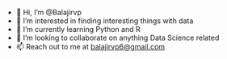 - 👋 Hi, I’m @Balajirvp
- 👀 I’m interested in finding interesting things with data
- 🌱 I’m currently learning Python and R
- 💞️ I’m looking to collaborate on anything Data Science related
- 📫 Reach out to me at balajirvp6@gmail.com

<!---
Balajirvp/Balajirvp is a ✨ special ✨ repository because its `README.md` (this file) appears on your GitHub profile.
You can click the Preview link to take a look at your changes.
--->

